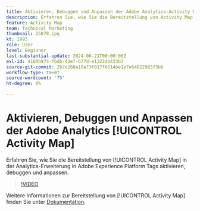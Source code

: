 ```yaml
---
title: Aktivieren, Debuggen und Anpassen der Adobe Analytics-Activity Map
description: Erfahren Sie, wie Sie die Bereitstellung von Activity Map in der Analytics-Erweiterung in Adobe Experience Platform Tags aktivieren, debuggen und anpassen.
feature: Activity Map
team: Technical Marketing
thumbnail: 25878.jpg
kt: 1995
role: User
level: Beginner
last-substantial-update: 2024-06-21T00:00:00Z
exl-id: 4160b974-fbdb-42e7-b77d-e1322db433b3
source-git-commit: 2b7d260a10a73f017f65146e1e7e64822983f5b6
workflow-type: tm+mt
source-wordcount: '75'
ht-degree: 0%

---
```


# Aktivieren, Debuggen und Anpassen der Adobe Analytics [!UICONTROL Activity Map]

Erfahren Sie, wie Sie die Bereitstellung von [!UICONTROL Activity Map] in der Analytics-Erweiterung in Adobe Experience Platform Tags aktivieren, debuggen und anpassen.

>[!VIDEO](https://video.tv.adobe.com/v/25878?quality=12&learn=on)

Weitere Informationen zur Bereitstellung von [!UICONTROL Activity Map] finden Sie unter [Dokumentation](https://experienceleague.adobe.com/en/docs/analytics/analyze/activity-map/getting-started/activitymap-enable).
